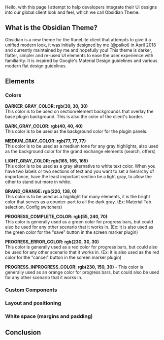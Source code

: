 Hello, with this page I attempt to help developers integrate their UI designs into our global client look and feel, which we call Obsidian Theme.

## What is the Obsidian Theme?
Obsidian is a new theme for the RuneLite client that attempts to give it a unified modern look, it was initially designed by me (@psikoi) in April 2018 and currently maintained by me and hopefully you! This theme is darker, flatter, simpler and re-used UI elements to ease the user experience with familiarity. It is inspired by Google's Material Design guidelines and various modern flat design guidelines.



## Elements


### Colors

**DARKER_GRAY_COLOR: rgb(30, 30, 30)** <br> This color is to be used on section/element backgrounds that overlay the base plugin background. This is also the color of the client's border.

**DARK_GRAY_COLOR: rgb(40, 40, 40)** <br> This color is to be used as the background color for the plugin panels.

**MEDIUM_GRAY_COLOR: rgb(77, 77, 77)** <br> This color is to be used as a medium tone for any gray highlights, also used as the background color for the grand exchange elements (search, offers)

**LIGHT_GRAY_COLOR: rgb(165, 165, 165)** <br> This color is to be used as a gray alternative to white text color. When you have two labels or two sections of text and you want to set a hierarchy of importance, have the least important section be a light gray, to allow the other to stand out more in white.

**BRAND_ORANGE: rgb(220, 138, 0)** <br> This color is to be used as a highlight for many elements, it is the bright color that serves as a counter-part to all the dark gray. (Ex: Material Tab selection, Config switchers)

**PROGRESS_COMPLETE_COLOR: rgb(55, 240, 70)** <br> This color is generally used as a green color for progress bars, but could also be used for any other scenario that it works in. (Ex: it is also used as the green color for the "save" button in the screen marker plugin)

**PROGRESS_ERROR_COLOR: rgb(230, 30, 30)** <br> This color is generally used as a red color for progress bars, but could also be used for any other scenario that it works in. (Ex: it is also used as the red color for the "cancel" button in the screen marker plugin)

**PROGRESS_INPROGRESS_COLOR: rgb(230, 150, 30)** - This color is generally used as an orange color for progress bars, but could also be used for any other scenario that it works in.



### Custom Components

### Layout and positioning

### White space (margins and padding)



## Conclusion
